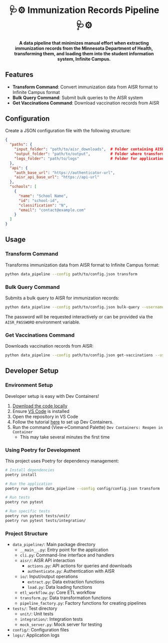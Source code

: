 <h1 align="center">🩺⚙️ Immunization Records Pipeline 🩺⚙️</h1>

<h4 align="center">A data pipeline that minimizes manual effort when extracting immunization records from the Minnesota Department of Health, transforming them, and loading them into the student information system, Infinite Campus.</h4>

## Features

- **Transform Command**: Convert immunization data from AISR format to Infinite Campus format
- **Bulk Query Command**: Submit bulk queries to the AISR system
- **Get Vaccinations Command**: Download vaccination records from AISR

## Configuration

Create a JSON configuration file with the following structure:

```json
{
  "paths": {
    "input_folder": "path/to/aisr_downloads",  # Folder containing AISR downloaded files
    "output_folder": "path/to/output",         # Folder where transformed files will be saved
    "logs_folder": "path/to/logs"              # Folder for application logs
  },
  "api": {
    "auth_base_url": "https://authenticator-url",
    "aisr_api_base_url": "https://api-url"
  },
  "schools": [
    {
      "name": "School Name",
      "id": "school-id",
      "classification": "N",
      "email": "contact@example.com"
    }
  ]
}
```

## Usage

### Transform Command

Transforms immunization data from AISR format to Infinite Campus format:

```bash
python data_pipeline --config path/to/config.json transform
```

### Bulk Query Command

Submits a bulk query to AISR for immunization records:

```bash
python data_pipeline --config path/to/config.json bulk-query --username your-username
```

The password will be requested interactively or can be provided via the `AISR_PASSWORD` environment variable.

### Get Vaccinations Command

Downloads vaccination records from AISR:

```bash
python data_pipeline --config path/to/config.json get-vaccinations --username your-username
```

## Developer Setup

### Environment Setup
Developer setup is easy with Dev Containers!
1. [Download the code locally](https://docs.github.com/en/repositories/creating-and-managing-repositories/cloning-a-repository)
1. Ensure [VS Code](https://code.visualstudio.com/) is installed
1. Open the repository in VS Code
1. Follow the tutorial [here](https://code.visualstudio.com/docs/devcontainers/tutorial) to set up Dev Containers.
1. Run the command (View->Command Palette) `Dev Containers: Reopen in Container`
   - This may take several minutes the first time

### Using Poetry for Development
This project uses Poetry for dependency management:

```bash
# Install dependencies
poetry install

# Run the application
poetry run python data_pipeline --config config/config.json transform

# Run tests
poetry run pytest

# Run specific tests
poetry run pytest tests/unit/
poetry run pytest tests/integration/
```

### Project Structure
- `data_pipeline/`: Main package directory
  - `__main__.py`: Entry point for the application
  - `cli.py`: Command-line interface and handlers
  - `aisr/`: AISR API interaction
    - `actions.py`: API actions for queries and downloads
    - `authenticate.py`: Authentication with AISR
  - `io/`: Input/output operations
    - `extract.py`: Data extraction functions
    - `load.py`: Data loading functions
  - `etl_workflow.py`: Core ETL workflow
  - `transform.py`: Data transformation functions
  - `pipeline_factory.py`: Factory functions for creating pipelines
- `tests/`: Test directory
  - `unit/`: Unit tests
  - `integration/`: Integration tests
  - `mock_server.py`: Mock server for testing
- `config/`: Configuration files
- `logs/`: Application logs